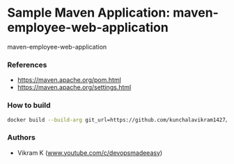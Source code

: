 #  Sample Maven Application: maven-employee-web-application
maven-employee-web-application

### References
 - https://maven.apache.org/pom.html
 - https://maven.apache.org/settings.html

### How to build

```sh
docker build --build-arg git_url=https://github.com/kunchalavikram1427/maven-employee-web-application.git --build-arg project_name=maven-employee-web-application  --build-arg artifact_id=employee -t employee:4.0 .
```
### Authors
- Vikram K (www.youtube.com/c/devopsmadeeasy)
